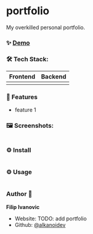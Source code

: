 # portfolio

My overkilled personal portfolio.

### ✨ [Demo](link)

### 🛠 Tech Stack:

| Frontend | Backend |
| -------- | ------- |
|          |         |

### 🚀 Features

- feature 1

### 🖼 Screenshots:

<div>

<img alt="" src="">

</div>

### ⚙ Install

```sh

```

### ⚙ Usage

```sh

```

### Author 👋

**Filip Ivanovic**

- Website: TODO: add portfolio
- Github: [@alkanoidev](https://github.com/alkanoidev)
